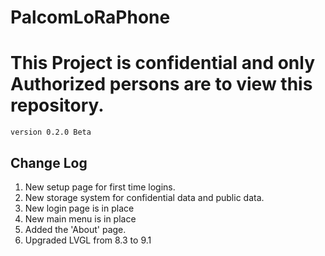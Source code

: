 # PalcomLoRaPhone
<h1><b>This Project is confidential and only Authorized persons are to view this repository.</b></h1>
<code>version 0.2.0 Beta</code>

<h2>Change Log</h2>
<ol>
<li>New setup page for first time logins.</li>
<li>New storage system for confidential data and public data.</li>
<li>New login page is in place</li>
<li>New main menu is in place</li>
<li>Added the 'About' page.</li>
<li>Upgraded LVGL from 8.3 to 9.1</li>
</ol>
